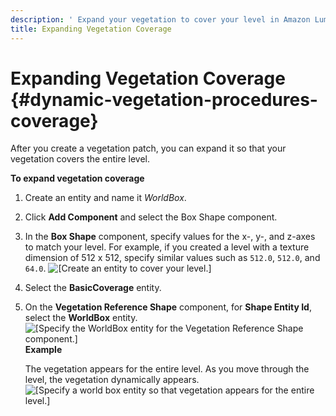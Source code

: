 ```yaml
---
description: ' Expand your vegetation to cover your level in Amazon Lumberyard. '
title: Expanding Vegetation Coverage
---
```

# Expanding Vegetation Coverage {#dynamic-vegetation-procedures-coverage}

After you create a vegetation patch, you can expand it so that your vegetation covers the entire level\.

**To expand vegetation coverage**

1. Create an entity and name it *WorldBox*\.

1. Click **Add Component** and select the Box Shape component\.

1. In the **Box Shape** component, specify values for the x\-, y\-, and z\-axes to match your level\. For example, if you created a level with a texture dimension of 512 x 512, specify similar values such as `512.0`, `512.0`, and `64.0`\.
![\[Create an entity to cover your level.\]](/images/userguide/vegetation/dynamic/expanding-vegetation-coverage-1.png)

1. Select the **BasicCoverage** entity\.

1. On the **Vegetation Reference Shape** component, for **Shape Entity Id**, select the **WorldBox** entity\.
![\[Specify the WorldBox entity for the Vegetation Reference Shape component.\]](/images/userguide/vegetation/dynamic/expanding-vegetation-coverage-2.png)
**Example**

   The vegetation appears for the entire level\. As you move through the level, the vegetation dynamically appears\.
![\[Specify a world box entity so that vegetation appears for the entire level.\]](/images/userguide/vegetation/dynamic/expanding-vegetation-coverage-3.png)